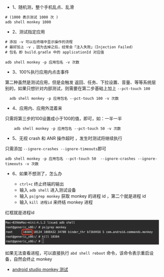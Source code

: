 
* 1、随机测，整个手机乱点、乱滑
  
``` 
# (1000 表示测试 1000 次 )  
adb shell monkey 1000   
```

* 2、测试指定应用

```   
# 添加 -v 可以在终端中显示操作的流程
# 最好加上 -v ，因为去掉之后，经常会「注入失败」（Injection Failed）
# 包名 即 build.gradle 中的 applicationId 对应值

adb shell monkey -p 应用包名 -v 次数
```

* 3、100%执行应用内点击事件

第二种虽然是测试应用，但是会触发 返回、任务、下拉设置、音量、等等系统层别的，如果只想针对内部测试，则需要在第二步基础上加上 `--pct-touch 100`

```
  adb shell monkey -p 应用包名 --pct-touch 100 -v 次数
```

* 4、应用内、应用外混着来

只需将第三步的100设置成小于100的值，即可，如：一半一半
    
```
    adb shell monkey -p 应用包名 --pct-touch 50 -v 次数
```

* 5、无视 crash 和 ANR 操作超时 ，发生时测试将继续执行

只需添加 `--ignore-crashes --ignore-timeouts`即可

```
adb shell monkey -p 应用包名 --pct-touch 50  --ignore-crashes --ignore-timeouts -v 次数 
```

* 6、如果不想测了，怎么办

	- `ctrl+c` 终止终端的输出
	- 输入 `adb shell` 进入测试设备
	- 输入 `ps|grep monkey` 获取 monkey 的进程 id ，第二个就是进程 id
	- 输入 `kill 进程id` 来终结 monkey 进程

红框就是进程id

![](pics/1-终止monkey.png)

如果无法查看进程，可以直接执行 `abd shell reboot` 命令，该命令表示重启设备，自然会终止 monkey



* [android studio monkey 测试](https://www.jianshu.com/p/59431a75400d)